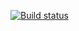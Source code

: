 [![Build status](https://ci.appveyor.com/api/projects/status/00tqrfigx8s82s8l?svg=true)](https://ci.appveyor.com/project/Maksim-Tukmachev/api)
